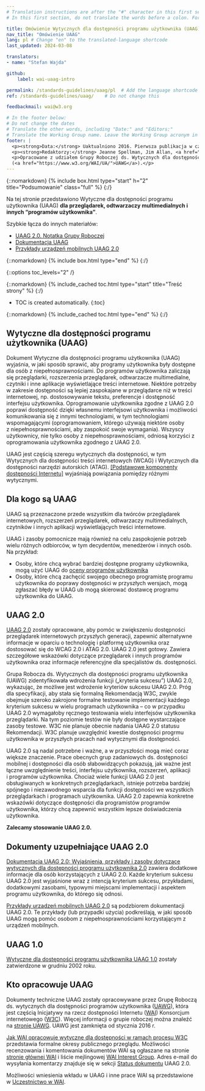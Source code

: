 ```yaml
---
# Translation instructions are after the "#" character in this first section. They are comments that do not show up in the web page. You do not need to translate the instructions after "#".
# In this first section, do not translate the words before a colon. For example, do not translate "title:". Do translate the text after "title:"

title: Omówienie Wytycznych dla dostępności programu użytkownika (UAAG)
nav_title: "Omówienie UAAG"
lang: pl # Change "en" to the translated-language shortcode
last_updated: 2024-03-08

translators:
- name: "Stefan Wajda"

github:
    label: wai-uaag-intro

permalink: /standards-guidelines/uaag/pl  # Add the language shortcode to the end, with no slash at the end. For example /path/to/file/fr
ref: /standards-guidelines/uaag/    # Do not change this

feedbackmail: wai@w3.org

# In the footer below:
# Do not change the dates
# Translate the other words, including "Date:" and "Editors:"
# Translate the Working Group name. Leave the Working Group acronym in English.
footer: |
  <p><strong>Data:</strong> Uaktualniono 2016. Pierwsza publikacja w czerwcu 2005.</p>
  <p><strong>Redaktorzy:</strong> Jeanne Spellman, Jim Allan, <a href="https://www.w3.org/People/shawn">Shawn Lawton Henry</a>.</p>
  <p>Opracowane z udziałem Grupy Roboczej ds. Wytycznych dla dostępności programów użytkownika
  (<a href="https://www.w3.org/WAI/UA/">UAWG</a>).</p>
---
```


{::nomarkdown}
{% include box.html type="start" h="2" title="Podsumowanie" class="full" %}
{:/}

Na tej stronie przedstawiono Wytyczne dla dostępności programu użytkownika (UAAG)  **dla przeglądarek, odtwarzaczy multimedialnych i innych <q>programów użytkownika</q>**.


Szybkie łącza do innych materiałów:
* [UAAG 2.0. Notatka Grupy Roboczej](https://www.w3.org/TR/UAAG20/)
* [Dokumentacja UAAG](https://www.w3.org/TR/UAAG20-Reference/)
* [Przykłady urządzeń mobilnych UAAG 2.0 ](https://www.w3.org/TR/2015/NOTE-UAAG20-Reference-20151215/mobile.html)

{::nomarkdown}
{% include box.html type="end" %}
{:/}

{::options toc_levels="2" /}

{::nomarkdown}
{% include_cached toc.html type="start" title="Treść strony" %}
{:/}

-   TOC is created automatically.
{:toc}

{::nomarkdown}
{% include_cached toc.html type="end" %}
{:/}

## Wytyczne dla dostępności programu użytkownika (UAAG)

Dokument Wytyczne dla dostępności programu użytkownika (UAAG) wyjaśnia, w jaki sposób sprawić, aby programy użytkownika były dostępne dla osób z&nbsp;niepełnosprawnościami. Do programów użytkownika zaliczają się przeglądarki, rozszerzenia przeglądarek, odtwarzacze multimedialne, czytniki i inne aplikacje wyświetlające treści internetowe. Niektóre potrzeby w zakresie dostępności są lepiej zaspokajane w przeglądarce niż w treści internetowej, np. dostosowywanie tekstu, preferencje i dostępność interfejsu użytkownika. Oprogramowanie użytkownika zgodne z UAAG 2.0 poprawi dostępność dzięki własnemu interfejsowi użytkownika i możliwości komunikowania się z&nbsp;innymi technologiami, w tym technologiami wspomagającymi (oprogramowaniem, którego używają niektóre osoby z&nbsp;niepełnosprawnościami, aby zaspokoić swoje wymagania). Wszyscy użytkownicy, nie tylko osoby z&nbsp;niepełnosprawnościami, odniosą korzyści z oprogramowania użytkownika zgodnego z UAAG 2.0.

UAAG jest częścią szeregu wytycznych dla dostępności, w tym Wytycznych dla dostępności treści internetowych (WCAG) i Wytycznych dla dostępności narzędzi autorskich (ATAG). [[Podstawowe komponenty dostępności Internetu]](/fundamentals/components/) wyjaśniają powiązania pomiędzy różnymi wytycznymi.

## Dla kogo są UAAG

UAAG są przeznaczone przede wszystkim dla twórców przeglądarek internetowych, rozszerzeń przeglądarek, odtwarzaczy multimedialnych, czytników i innych aplikacji wyświetlających treści internetowe.

UAAG i zasoby pomocnicze mają również na celu zaspokojenie potrzeb wielu różnych odbiorców, w&nbsp;tym decydentów, menedżerów i&nbsp;innych osób. Na przykład:

-   Osoby, które chcą wybrać bardziej dostępne programy użytkownika, mogą użyć UAAG do [oceny programów użytkownika](https://www.w3.org/WAI/UA/2001/10/eval)
-   Osoby, które chcą zachęcić swojego obecnego programistę programu użytkownika do poprawy dostępności w przyszłych wersjach, mogą zgłaszać błędy w UAAG ub mogą skierować dostawcę programu użytkownika do UAAG.

## UAAG 2.0

[UAAG 2.0](https://www.w3.org/TR/UAAG20/) zostały opracowane, aby pomóc w zwiększeniu dostępności przeglądarek internetowych przyszłych generacji, zapewnić alternatywne informacje w oparciu o technologię i&nbsp;platformę użytkownika oraz dostosować się do WCAG 2.0 i ATAG 2.0. UAAG 2.0 jest gotowy. Zawiera szczegółowe wskazówki dotyczące przeglądarek i&nbsp;innych programów użytkownika oraz informacje referencyjne dla specjalistów ds. dostępności.

Grupa Robocza ds. Wytycznych dla dostępności programu użytkownika (UAWG) zidentyfikowała wdrożenia funkcji („kryteria sukcesu”) UAAG 2.0, wykazując, że możliwe jest wdrożenie kryteriów sukcesu UAAG 2.0. Próg dla specyfikacji, aby stała się formalną Rekomendacją W3C, zwykle obejmuje szeroko zakrojone formalne testowanie implementacji każdego kryterium sukcesu w wielu programach użytkownika – co w&nbsp;przypadku UAAG 2.0 wymagałoby ręcznego testowania wielu interfejsów użytkownika przeglądarki. Na tym poziomie testów nie były dostępne wystarczające zasoby testowe. W3C nie planuje obecnie nadania UAAG 2.0 statusu Rekomendacji. W3C planuje uwzględnić kwestie dostępności progrmu użytkownika w przyszłych pracach nad wytycznymi dla dostępności.

UAAG 2.0 są nadal potrzebne i ważne, a w przyszłości mogą mieć coraz większe znaczenie. Prace obecnych grup zadaniowych ds. dostępności mobilnej i dostępności dla osób słabowidzących pokazują, jak ważne jest łączne uwzględnienie treści, interfejsu użytkownika, rozszerzeń, aplikacji i&nbsp;programów użytkownika. Chociaż wiele funkcji UAAG 2.0 jest obsługiwanych w konkretnych przeglądarkach, istnieje potrzeba bardziej spójnego i&nbsp;niezawodnego wsparcia dla funkcji dostępności we wszystkich przeglądarkach i&nbsp;programach użytkownika. UAAG 2.0 zapewnia konkretne wskazówki dotyczące dostępności dla programistów programów użytkownika, którzy chcą zapewnić wszystkim lepsze doświadczenia użytkownika.

**Zalecamy stosowanie UAAG 2.0.**

## Dokumenty uzupełniające UAAG 2.0

[Dokumentacja UAAG 2.0: Wyjaśnienia, przykłady i zasoby dotyczące wytycznych dla dostępności programu użytkownika 2.0](https://www.w3.org/TR/UAAG20-Reference/) zawiera dodatkowe informacje dla osób korzystających z UAAG 2.0. Każde kryterium sukcesu UAAG 2.0 jest wyjaśnione wraz z&nbsp;intencją kryterium sukcesu, przykładami, dodatkowymi zasobami, typowymi miejscami implementacji i aspektem programu użytkownika, do którego się odnosi.

[Przykłady urządzeń mobilnych UAAG 2.0](https://www.w3.org/TR/2015/NOTE-UAAG20-Reference-20151215/mobile.html)
są podzbiorem dokumentacji UAAG 2.0. Te przykłady (lub przypadki użycia) podkreślają, w&nbsp;jaki sposób UAAG mogą pomóc osobom z niepełnosprawnościami korzystającym z urządzeń mobilnych.

## UAAG 1.0

[Wytyczne dla dostępności programu użytkownika UAAG 1.0](https://www.w3.org/TR/UAAG10/)
zostały zatwierdzone w grudniu 2002 roku.

## Kto opracowuje UAAG

Dokumenty techniczne UAAG zostały opracowywane przez Grupę Roboczą ds. wytycznych dla dostępności programów użytkownika ([UAWG](https://www.w3.org/WAI/UA/)), która jest częścią Inicjatywy na rzecz dostępności Internetu  ([WAI](https://www.w3.org/WAI/)) Konsorcjum internetowego ([W3C](https://www.w3.org)). Więcej informacji o&nbsp;grupie roboczej można znaleźć na [stronie UAWG](https://www.w3.org/WAI/UA/). UAWG jest zamknięta od stycznia 2016 r.

[Jak WAI opracowuje wytyczne dla dostępności w ramach procesu W3C](/standards-guidelines/w3c-process/) przedstawia formalne okresy publicznego przeglądu. Możliwości recenzowania i komentowania dokumentów WAI są ogłaszane na stronie [stronie głównej WAI](https://www.w3.org/WAI/) i liście mejlingowej [WAI Interest Group](/about/groups/waiig/). Adres e-mail do wysyłania komentarzy znajduje się w&nbsp;sekcji [Status dokumentu](https://www.w3.org/TR/UAAG20/#status) UAAG 2.0.

Możliwości wniesienia wkładu w UAAG i inne prace WAI są przedstawione w [Uczestnictwo w WAI](/about/participating/).